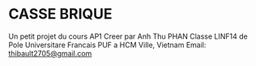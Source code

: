 CASSE BRIQUE
===========
Un petit projet du cours AP1
Creer par Anh Thu PHAN
Classe LINF14 de Pole Universitare Francais PUF a HCM Ville, Vietnam
Email: thibault2705@gmail.com
